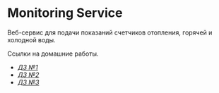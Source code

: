 # Monitoring Service

Веб-сервис для подачи показаний счетчиков отопления, горячей и холодной воды.

Ссылки на домашние работы.

- [_ДЗ №1_](https://github.com/RinatHar/MonitoringService/tree/check-branch)
- [_ДЗ №2_](https://github.com/RinatHar/MonitoringService/tree/hw2)
- [_ДЗ №3_](https://github.com/RinatHar/MonitoringService/pull/4)
